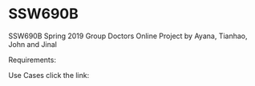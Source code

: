 # SSW690B
SSW690B Spring 2019 Group Doctors Online Project by Ayana, Tianhao, John and Jinal

Requirements:

Use Cases click the link:


